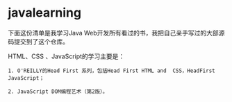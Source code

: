 # javalearning

下面这份清单是我学习Java Web开发所有看过的书，我把自己亲手写过的大部源码提交到了这个仓库。

HTML、CSS 、JavaScript的学习主要是：

    1. O'REILLY的Head First 系列，包括Head First HTML and  CSS，HeadFirst JavaScript；
    
    2. JavaScript DOM编程艺术（第2版）。
